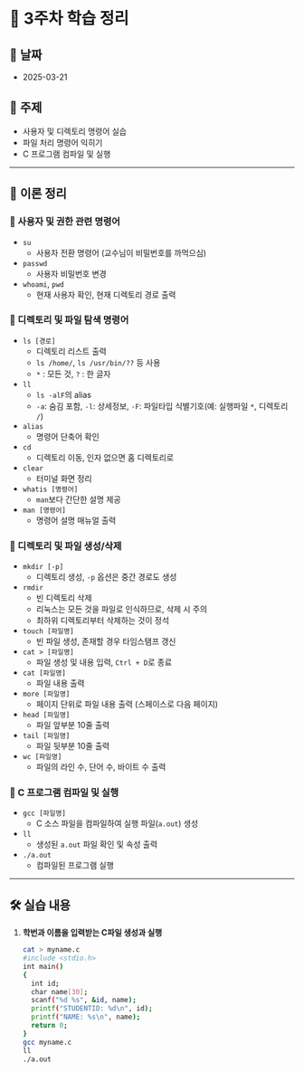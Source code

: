 # 📝 3주차 학습 정리

## 📅 날짜
- 2025-03-21

## 📌 주제
- 사용자 및 디렉토리 명령어 실습
- 파일 처리 명령어 익히기
- C 프로그램 컴파일 및 실행

---

## 📖 이론 정리

### 🔹 사용자 및 권한 관련 명령어
- `su`
  - 사용자 전환 명령어 (교수님이 비밀번호를 까먹으심)
- `passwd`
  - 사용자 비밀번호 변경
- `whoami`, `pwd`
  - 현재 사용자 확인, 현재 디렉토리 경로 출력

### 🔹 디렉토리 및 파일 탐색 명령어
- `ls [경로]`
  - 디렉토리 리스트 출력
  - `ls /home/`, `ls /usr/bin/??` 등 사용
  - `*` : 모든 것, `?` : 한 글자
- `ll`
  - `ls -alF`의 alias
  - `-a`: 숨김 포함, `-l`: 상세정보, `-F`: 파일타입 식별기호(예: 실행파일 `*`, 디렉토리 `/`)
- `alias`
  - 명령어 단축어 확인
- `cd`
  - 디렉토리 이동, 인자 없으면 홈 디렉토리로
- `clear`
  - 터미널 화면 정리
- `whatis [명령어]`
  - `man`보다 간단한 설명 제공
- `man [명령어]`
  - 명령어 설명 매뉴얼 출력

### 🔹 디렉토리 및 파일 생성/삭제
- `mkdir [-p]`
  - 디렉토리 생성, `-p` 옵션은 중간 경로도 생성
- `rmdir`
  - 빈 디렉토리 삭제
  - 리눅스는 모든 것을 파일로 인식하므로, 삭제 시 주의
  - 최하위 디렉토리부터 삭제하는 것이 정석
- `touch [파일명]`
  - 빈 파일 생성, 존재할 경우 타임스탬프 갱신
- `cat > [파일명]`
  - 파일 생성 및 내용 입력, `Ctrl + D`로 종료
- `cat [파일명]`
  - 파일 내용 출력
- `more [파일명]`
  - 페이지 단위로 파일 내용 출력 (스페이스로 다음 페이지)
- `head [파일명]`
  - 파일 앞부분 10줄 출력
- `tail [파일명]`
  - 파일 뒷부분 10줄 출력
- `wc [파일명]`
  - 파일의 라인 수, 단어 수, 바이트 수 출력

### 🔹 C 프로그램 컴파일 및 실행
- `gcc [파일명]`
  - C 소스 파일을 컴파일하여 실행 파일(`a.out`) 생성
- `ll`
  - 생성된 `a.out` 파일 확인 및 속성 출력
- `./a.out`
  - 컴파일된 프로그램 실행

---

## 🛠️ 실습 내용

1. **학번과 이름을 입력받는 C파일 생성과 실행**
   ```bash
   cat > myname.c
   #include <stdio.h>
   int main()
   {
     int id;
     char name[30];
     scanf("%d %s", &id, name);
     printf("STUDENTID: %d\n", id);
     printf("NAME: %s\n", name);
     return 0;
   }
   gcc myname.c
   ll
   ./a.out
   ```
